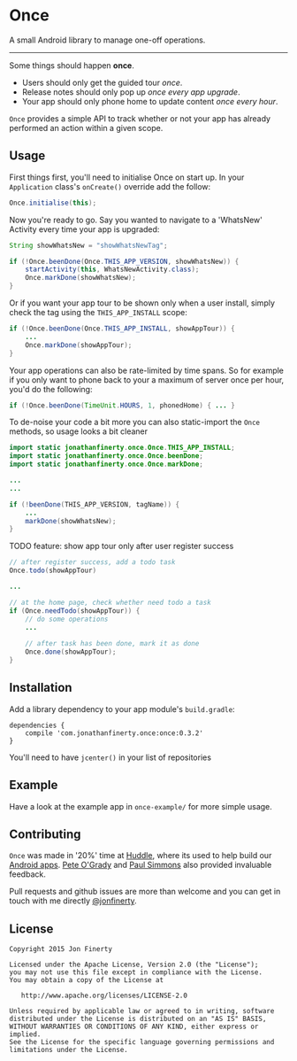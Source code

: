 # Once
A small Android library to manage one-off operations.

----

Some things should happen **once**.
* Users should only get the guided tour _once_. 
* Release notes should only pop up _once every app upgrade_. 
* Your app should only phone home to update content _once every hour_.

`Once` provides a simple API to track whether or not your app has already performed an action within a given scope.

## Usage

First things first, you'll need to initialise Once on start up. In your `Application` class's `onCreate()` override add the follow:

```java
Once.initialise(this);
```

Now you're ready to go. Say you wanted to navigate to a 'WhatsNew' Activity every time your app is upgraded:

```java
String showWhatsNew = "showWhatsNewTag";

if (!Once.beenDone(Once.THIS_APP_VERSION, showWhatsNew)) {
    startActivity(this, WhatsNewActivity.class);
    Once.markDone(showWhatsNew);
}
```

Or if you want your app tour to be shown only when a user install, simply check the tag using the `THIS_APP_INSTALL` scope:

```java
if (!Once.beenDone(Once.THIS_APP_INSTALL, showAppTour)) {
    ...
    Once.markDone(showAppTour);
}
```

Your app operations can also be rate-limited by time spans. So for example if you only want to phone back to your a maximum of server once per hour, you'd do the following: 
```java
if (!Once.beenDone(TimeUnit.HOURS, 1, phonedHome) { ... }
```
 
To de-noise your code a bit more you can also static-import the `Once` methods, so usage looks a bit cleaner

```java
import static jonathanfinerty.once.Once.THIS_APP_INSTALL;
import static jonathanfinerty.once.Once.beenDone;
import static jonathanfinerty.once.Once.markDone;

...
...

if (!beenDone(THIS_APP_VERSION, tagName)) {
    ...
    markDone(showWhatsNew);
}
```

TODO feature: show app tour only after user register success  
```java
// after register success, add a todo task
Once.todo(showAppTour)

...

// at the home page, check whether need todo a task
if (Once.needTodo(showAppTour)) {
    // do some operations
    ...
    
    // after task has been done, mark it as done
    Once.done(showAppTour);
}
```

## Installation

Add a library dependency to your app module's `build.gradle`:

```
dependencies {
    compile 'com.jonathanfinerty.once:once:0.3.2'
}
```

You'll need to have `jcenter()` in your list of repositories

## Example

Have a look at the example app in `once-example/` for more simple usage.

## Contributing

`Once` was made in '20%' time at [Huddle](https://talentcommunity.huddle.com/), where its used to help build our [Android apps](https://play.google.com/store/apps/details?id=com.huddle.huddle). [Pete O'Grady](https://twitter.com/peteog) and [Paul Simmons](https://twitter.com/slamminsoup) also provided invaluable feedback.

Pull requests and github issues are more than welcome and you can get in touch with me directly [@jonfinerty](https://twitter.com/jonfinerty).

## License

```
Copyright 2015 Jon Finerty

Licensed under the Apache License, Version 2.0 (the "License");
you may not use this file except in compliance with the License.
You may obtain a copy of the License at

   http://www.apache.org/licenses/LICENSE-2.0

Unless required by applicable law or agreed to in writing, software
distributed under the License is distributed on an "AS IS" BASIS,
WITHOUT WARRANTIES OR CONDITIONS OF ANY KIND, either express or implied.
See the License for the specific language governing permissions and
limitations under the License.
```
